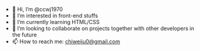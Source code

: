- 👋 Hi, I’m @ccwj1970
- 👀 I’m interested in front-end stuffs
- 🌱 I’m currently learning HTML/CSS
- 💞️ I’m looking to collaborate on projects together with other developers in the future
- 📫 How to reach me: chiweiju0@gmail.com

<!---
ccwj1970/ccwj1970 is a ✨ special ✨ repository because its `README.md` (this file) appears on your GitHub profile.
You can click the Preview link to take a look at your changes.
--->
